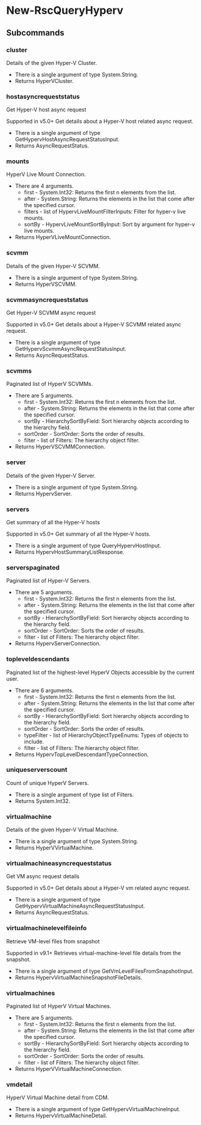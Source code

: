 # New-RscQueryHyperv
## Subcommands
### cluster
Details of the given Hyper-V Cluster.

- There is a single argument of type System.String.
- Returns HyperVCluster.
### hostasyncrequeststatus
Get Hyper-V host async request

Supported in v5.0+
Get details about a Hyper-V host related async request.

- There is a single argument of type GetHypervHostAsyncRequestStatusInput.
- Returns AsyncRequestStatus.
### mounts
HyperV Live Mount Connection.

- There are 4 arguments.
    - first - System.Int32: Returns the first n elements from the list.
    - after - System.String: Returns the elements in the list that come after the specified cursor.
    - filters - list of HypervLiveMountFilterInputs: Filter for hyper-v live mounts.
    - sortBy - HypervLiveMountSortByInput: Sort by argument for hyper-v live mounts.
- Returns HyperVLiveMountConnection.
### scvmm
Details of the given Hyper-V SCVMM.

- There is a single argument of type System.String.
- Returns HyperVSCVMM.
### scvmmasyncrequeststatus
Get Hyper-V SCVMM async request

Supported in v5.0+
Get details about a Hyper-V SCVMM related async request.

- There is a single argument of type GetHypervScvmmAsyncRequestStatusInput.
- Returns AsyncRequestStatus.
### scvmms
Paginated list of HyperV SCVMMs.

- There are 5 arguments.
    - first - System.Int32: Returns the first n elements from the list.
    - after - System.String: Returns the elements in the list that come after the specified cursor.
    - sortBy - HierarchySortByField: Sort hierarchy objects according to the hierarchy field.
    - sortOrder - SortOrder: Sorts the order of results.
    - filter - list of Filters: The hierarchy object filter.
- Returns HyperVSCVMMConnection.
### server
Details of the given Hyper-V Server.

- There is a single argument of type System.String.
- Returns HypervServer.
### servers
Get summary of all the Hyper-V hosts

Supported in v5.0+
Get summary of all the Hyper-V hosts.

- There is a single argument of type QueryHypervHostInput.
- Returns HypervHostSummaryListResponse.
### serverspaginated
Paginated list of Hyper-V Servers.

- There are 5 arguments.
    - first - System.Int32: Returns the first n elements from the list.
    - after - System.String: Returns the elements in the list that come after the specified cursor.
    - sortBy - HierarchySortByField: Sort hierarchy objects according to the hierarchy field.
    - sortOrder - SortOrder: Sorts the order of results.
    - filter - list of Filters: The hierarchy object filter.
- Returns HypervServerConnection.
### topleveldescendants
Paginated list of the highest-level HyperV Objects accessible by the current user.

- There are 6 arguments.
    - first - System.Int32: Returns the first n elements from the list.
    - after - System.String: Returns the elements in the list that come after the specified cursor.
    - sortBy - HierarchySortByField: Sort hierarchy objects according to the hierarchy field.
    - sortOrder - SortOrder: Sorts the order of results.
    - typeFilter - list of HierarchyObjectTypeEnums: Types of objects to include.
    - filter - list of Filters: The hierarchy object filter.
- Returns HypervTopLevelDescendantTypeConnection.
### uniqueserverscount
Count of unique HyperV Servers.

- There is a single argument of type list of Filters.
- Returns System.Int32.
### virtualmachine
Details of the given Hyper-V Virtual Machine.

- There is a single argument of type System.String.
- Returns HyperVVirtualMachine.
### virtualmachineasyncrequeststatus
Get VM async request details

Supported in v5.0+
Get details about a Hyper-V vm related async request.

- There is a single argument of type GetHypervVirtualMachineAsyncRequestStatusInput.
- Returns AsyncRequestStatus.
### virtualmachinelevelfileinfo
Retrieve VM-level files from snapshot

Supported in v9.1+
Retrieves virtual-machine-level file details from the snapshot.

- There is a single argument of type GetVmLevelFilesFromSnapshotInput.
- Returns HypervVirtualMachineSnapshotFileDetails.
### virtualmachines
Paginated list of HyperV Virtual Machines.

- There are 5 arguments.
    - first - System.Int32: Returns the first n elements from the list.
    - after - System.String: Returns the elements in the list that come after the specified cursor.
    - sortBy - HierarchySortByField: Sort hierarchy objects according to the hierarchy field.
    - sortOrder - SortOrder: Sorts the order of results.
    - filter - list of Filters: The hierarchy object filter.
- Returns HyperVVirtualMachineConnection.
### vmdetail
HyperV Virtual Machine detail from CDM.

- There is a single argument of type GetHypervVirtualMachineInput.
- Returns HypervVirtualMachineDetail.
